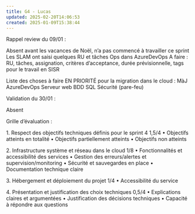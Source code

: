 ```yaml
---
title: G4 - Lucas
updated: 2025-02-20T14:06:53
created: 2025-01-09T15:38:44
---
```


Rappel review du 09/01 :

Absent avant les vacances de Noël, n’a pas commencé à travailler ce sprint
Les SLAM ont saisi quelques RU et tâches Ops dans AzureDevOps
A faire : RU, tâches, assignation, critères d’acceptance, durée prévisionnelle, tags pour le travail en SISR

Liste des choses à faire EN PRIORITÉ pour la migration dans le cloud :
MàJ AzureDevOps
Serveur web
BDD SQL
Sécurité (pare-feu)

Validation du 30/01 :

Absent

Grille d’évaluation :

1\. Respect des objectifs techniques définis pour le sprint 4 1,5/4
• Objectifs atteints en totalité
• Objectifs partiellement atteints
• Objectifs non atteints

2\. Infrastructure système et réseau dans le cloud 1/8
• Fonctionnalités et accessibilité des services
• Gestion des erreurs/alertes et supervision/monitoring
• Sécurité et sauvegardes en place
• Documentation technique claire

3\. Hébergement et déploiement du projet 1/4
• Accessibilité du service

4\. Présentation et justification des choix techniques 0,5/4
• Explications claires et argumentées
• Justification des décisions techniques
• Capacité à répondre aux questions

